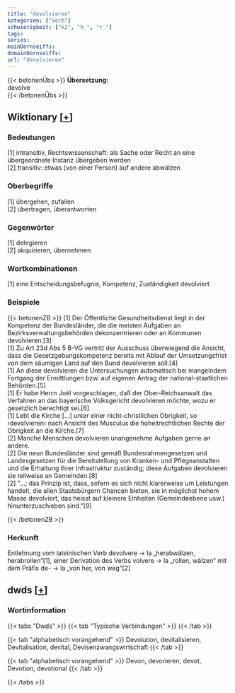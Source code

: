 ```yaml
---
title: "devolvieren"
kategorien: ["Verb"]
schwierigkeit: ["k2", "h_", "r_"]
tags:
series:
mainDornseiffs:
domainDornseiffs:
url: "devolvieren"
---
```


{{< betonenÜbs >}}
**Übersetzung:**  
devolve  
{{< /betonenÜbs >}}

## Wiktionary [[+](https://de.wiktionary.org/wiki/devolvieren)]

### Bedeutungen
[1] intransitiv, Rechtswissenschaft: als Sache oder Recht an eine übergeordnete Instanz übergeben werden  
[2] transitiv: etwas (von einer Person) auf andere abwälzen  

### Oberbegriffe
[1] übergehen, zufallen  
[2] übertragen, überantworten  

### Gegenwörter
[1] delegieren  
[2] akquirieren, übernehmen  

### Wortkombinationen
[1] eine Entscheidungsbefugnis, Kompetenz, Zuständigkeit devolviert  

### Beispiele
{{< betonenZB >}}
[1] Der Öffentliche Gesundheitsdienst liegt in der Kompetenz der Bundesländer, die die meisten Aufgaben an Bezirksverwaltungsbehörden dekonzentrieren oder an Kommunen devolvieren.[3]  
[1] Zu Art 23d Abs 5 B-VG vertritt der Ausschuss überwiegend die Ansicht, dass die Gesetzgebungskompetenz bereits mit Ablauf der Umsetzungsfrist von dem säumigen Land auf den Bund devolvieren soll.[4]  
[1] An diese devolvieren die Untersuchungen automatisch bei mangelndem Fortgang der Ermittlungen bzw. auf eigenen Antrag der national-staatlichen Behörden.[5]  
[1] Er habe Herrn Joël vorgeschlagen, daß der Ober-Reichsanwalt das Verfahren an das bayerische Volksgericht devolvieren möchte, wozu er gesetzlich berechtigt sei.[6]  
[1] Lebt die Kirche […] unter einer nicht-christlichen Obrigkeit, so ›devolvieren‹ nach Ansicht des Musculus die hoheitrechtlichen Rechte der Obrigkeit an die Kirche.[7]  
[2] Manche Menschen devolvieren unangenehme Aufgaben gerne an andere.  
[2] Die neun Bundesländer sind gemäß Bundesrahmengesetzen und Landesgesetzen für die Bereitstellung von Kranken- und Pflegeanstalten und die Erhaltung ihrer Infrastruktur zuständig; diese Aufgaben devolvieren sie teilweise an Gemeinden.[8]  
[2] "…; das Prinzip ist, dass, sofern es sich nicht klarerweise um Leistungen handelt, die allen Staatsbürgern Chancen bieten, sie in möglichst hohem Masse devolviert, das heisst auf kleinere Einheiten (Gemeindeebene usw.) hinunterzuschieben sind."[9]  

{{< /betonenZB >}}
### Herkunft
Entlehnung vom lateinischen Verb devolvere → la „herabwälzen, herabrollen“[1], einer Derivation des Verbs volvere → la „rollen, wälzen“ mit dem Präfix de- → la „von her, von weg“[2]  



## dwds [[+](https://www.dwds.de/wb/devolvieren)]

### Wortinformation
{{< tabs "Dwds" >}}
{{< tab "Typische Verbindungen" >}}
{{< /tab >}}

{{< tab "alphabetisch vorangehend" >}}
Devolution, devitalisieren, Devitalisation, devital, Devisenzwangswirtschaft
{{< /tab >}}

{{< tab "alphabetisch vorangehend" >}}
Devon, devorieren, devot, Devotion, devotional
{{< /tab >}}

{{< /tabs >}}

